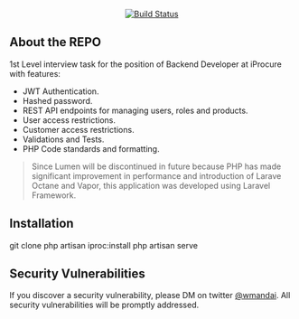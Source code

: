 <p align="center">
<a href="https://travis-ci.org/laravel/framework"><img src="https://travis-ci.org/laravel/framework.svg" alt="Build Status"></a>

## About the REPO

1st Level interview task for the position of Backend Developer at iProcure with features:

- JWT Authentication.
- Hashed password.
- REST API endpoints for managing users, roles and products.
- User access restrictions.
- Customer access restrictions.
- Validations and Tests.
- PHP Code standards and formatting.

> Since Lumen will be discontinued in future because PHP has made significant improvement in performance and introduction of Larave Octane and Vapor, this application was developed using Laravel Framework.

## Installation

git clone 
php artisan iproc:install
php artisan serve

## Security Vulnerabilities

If you discover a security vulnerability, please DM on twitter [@wmandai](https://twitter.com/wmandai). All security vulnerabilities will be promptly addressed.

